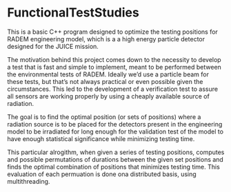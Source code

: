 # FunctionalTestStudies
 
This is a basic C++ program designed to optimize the testing positions for RADEM engineering model, which is a a high energy particle detector designed for the JUICE mission.

The motivation behind this project comes down to the necessity to develop a test that is fast and simple to implement, meant to be performed between the environmental tests of RADEM. Ideally we’d use a particle beam for these tests, but that’s not always practical or even possible given the circumstances. This led to the development of a verification test to assure all sensors are working properly by using a cheaply available source of radiation.

The goal is to find the optimal position (or sets of positions) where a radiation source is to be placed for the detectors present in the engineering model to be irradiated for long enough for the validation test of the model to have enough statistical significance while minimizing testing time.

This particular alrogithm, when given a series of testing positions, computes and possible permutations of durations between the given set positions and finds the optimal combination of positions that minimizes testing time. This evaluation of each permuation is done ona distributed basis, using multithreading. 

